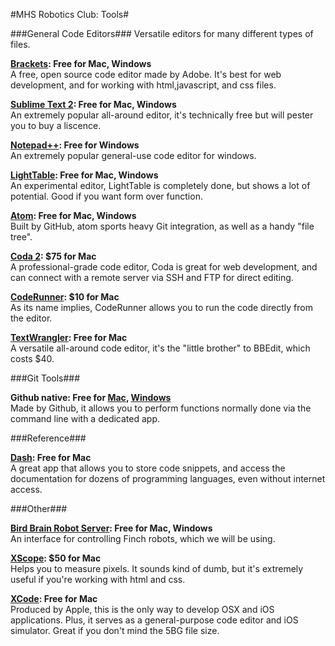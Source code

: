 #MHS Robotics Club: Tools#

###General Code Editors###
Versatile editors for many different types of files.

<b><a href="http://brackets.io/?lang=en">Brackets</a>: Free for Mac, Windows</b><br/>
A free, open source code editor made by Adobe. It's best for web development, and for working with html,javascript, and css files.

<b><a href="http://www.sublimetext.com/2">Sublime Text 2</a>: Free for Mac, Windows</b><br/>
An extremely popular all-around editor, it's technically free but will pester you to buy a liscence.

<b><a href="http://notepad-plus-plus.org/">Notepad++</a>: Free for Windows</b><br/>
An extremely popular general-use code editor for windows.

<b><a href="http://www.lighttable.com/">LightTable</a>: Free for Mac, Windows</b></br>
An experimental editor, LightTable is completely done, but shows a lot of potential. Good if you want form over function.

<b><a href="https://atom.io/">Atom</a>: Free for Mac, Windows</b><br/>
Built by GitHub, atom sports heavy Git integration, as well as a handy "file tree".

<b><a href="http://panic.com/Coda/">Coda 2</a>: $75 for Mac</b><br/>
A professional-grade code editor, Coda is great for web development, and can connect with a remote server via SSH and FTP for direct editing.

<b><a href="http://krillapps.com/coderunner/">CodeRunner</a>: $10 for Mac</b><br/>
As its name implies, CodeRunner allows you to run the code directly from the editor.

<b><a href="http://www.barebones.com/products/textwrangler/">TextWrangler</a>: Free for Mac</b><br/>
A versatile all-around code editor, it's the "little brother" to BBEdit, which costs $40.

###Git Tools###

<b>Github native: Free for <a href="https://mac.github.com/">Mac</a>, <a href="https://windows.github.com/">Windows</a></b></br>
Made by Github, it allows you to perform functions normally done via the command line with a dedicated app.

###Reference###

<b><a href="http://kapeli.com/dash">Dash</a>: Free for Mac</b></br>
A great app that allows you to store code snippets, and access the documentation for dozens of programming languages, even without internet access.

###Other###

<b><a href="http://www.finchrobot.com/software/birdbrain-snap-v02-alpha">Bird Brain Robot Server</a>: Free for Mac, Windows</b><br/>
An interface for controlling Finch robots, which we will be using.

<b><a href="http://xscopeapp.com/">XScope</a>: $50 for Mac</b></br>
Helps you to measure pixels. It sounds kind of dumb, but it's extremely useful if you're working with html and css.

<b><a href="https://developer.apple.com/xcode/">XCode</a>: Free for Mac</b></br>
Produced by Apple, this is the only way to develop OSX and iOS applications. Plus, it serves as a general-purpose code editor and iOS simulator. Great if you don't mind the 5BG file size.